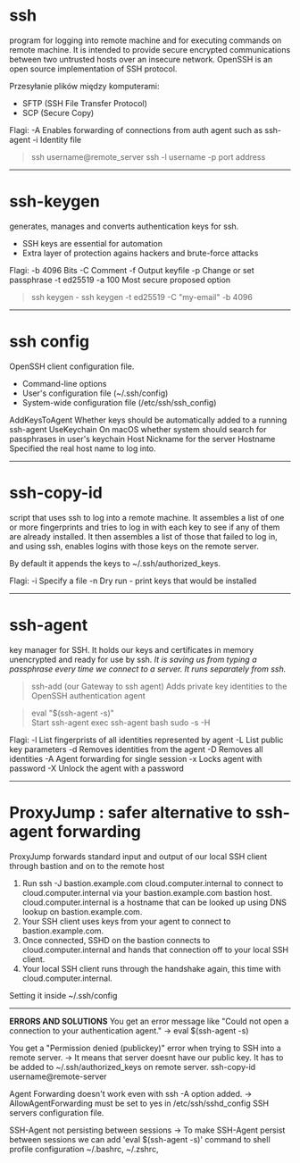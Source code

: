 # ssh
program for logging into remote machine and for executing commands on remote machine. It is intended to provide secure encrypted communications between two untrusted hosts over an insecure network.
OpenSSH is an open source implementation of SSH protocol.

Przesyłanie plików między komputerami:
  - SFTP (SSH File Transfer Protocol)
  - SCP (Secure Copy)

Flagi:
-A  Enables forwarding of connections from auth agent such as ssh-agent
-i  Identity file

> ssh username@remote_server
> ssh -l username -p port address

---

# ssh-keygen
generates, manages and converts authentication keys for ssh.
  - SSH keys are essential for automation
  - Extra layer of protection agains hackers and brute-force attacks

Flagi:
-b  4096	Bits
-C	Comment
-f	Output keyfile
-p	Change or set passphrase
-t ed25519 -a 100	  Most secure proposed option

> ssh keygen -
> ssh keygen -t ed25519 -C "my-email" -b 4096

---

# ssh config
OpenSSH client configuration file.
  - Command-line options
  - User's configuration file (~/.ssh/config)
  - System-wide configuration file (/etc/ssh/ssh_config)

AddKeysToAgent	Whether keys should be automatically added to a running ssh-agent
UseKeychain	On macOS whether system should search for passphrases in user's keychain
Host	Nickname for the server
Hostname	Specified the real host name to log into.

---

# ssh-copy-id 
script that uses ssh to log into a remote machine. 
It assembles a list of one or more fingerprints and tries to log in with each key to see if any of them are already installed. 
It then assembles a list of those that failed to log in, and using ssh, enables logins with those keys on the remote server.

By default it appends the keys to ~/.ssh/authorized_keys.

Flagi:
-i 	Specify a file
-n	Dry run - print keys that would be installed

---

# ssh-agent
key manager for SSH.
It holds our keys and certificates in memory unencrypted and ready for use by ssh.
*It is saving us from typing a passphrase every time we connect to a server.
It runs separately from ssh.*

> ssh-add	(our Gateway to ssh agent)
Adds private key identities to the OpenSSH authentication agent

> eval "$(ssh-agent -s)"	
Start ssh-agent
exec ssh-agent bash
sudo -s -H

Flagi: 
-l	List fingerprists of all identities represented by agent
-L	List public key parameters
-d	Removes identities from the agent
-D	Removes all identities
-A	Agent forwarding for single session
-x 	Locks agent with password
-X	Unlock the agent with a password

---

# ProxyJump : safer alternative to ssh-agent forwarding
  ProxyJump forwards standard input and output of our local SSH client through bastion and on to the remote host

1. Run ssh -J bastion.example.com cloud.computer.internal to connect to cloud.computer.internal via your bastion.example.com bastion host. cloud.computer.internal is a hostname that can be looked up using DNS lookup on bastion.example.com.
2. Your SSH client uses keys from your agent to connect to bastion.example.com.
3. Once connected, SSHD on the bastion connects to cloud.computer.internal and hands that connection off to your local SSH client.
4. Your local SSH client runs through the handshake again, this time with cloud.computer.internal.

Setting it inside ~/.ssh/config
<!-- Host bastion.example.com
  User carl
Host *.computer.internal
  ProxyJump bastion.example.com
  User carl -->

---

**ERRORS AND SOLUTIONS**
You get an error message like "Could not open a connection to your authentication agent."
-> eval $(ssh-agent -s)

You get a "Permission denied (publickey)" error when trying to SSH into a remote server.
-> It means that server doesnt have our public key. It has to be added to ~/.ssh/authorized_keys on remote server.
ssh-copy-id username@remote-server

Agent Forwarding doesn't work even with ssh -A option added.
-> AllowAgentForwarding must be set to yes in /etc/ssh/sshd_config SSH servers configuration file.

SSH-Agent not persisting between sessions
-> To make SSH-Agent persist between sessions we can add 'eval $(ssh-agent -s)' command to shell profile configuration ~/.bashrc, ~/.zshrc, 
